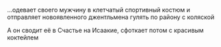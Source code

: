 
…одевает своего мужчину в клетчатый спортивный костюм и отправляет новоявленного джентльмена гулять по району с коляской

А он сводит её в Счастье на Исаакие, сфоткает потом с красивым коктейлем